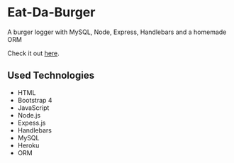 # Eat-Da-Burger

A burger logger with MySQL, Node, Express, Handlebars and a homemade ORM

Check it out [here](https://warm-garden-34673.herokuapp.com/).

## Used Technologies

- HTML
- Bootstrap 4
- JavaScript
- Node.js
- Expess.js
- Handlebars
- MySQL
- Heroku
- ORM